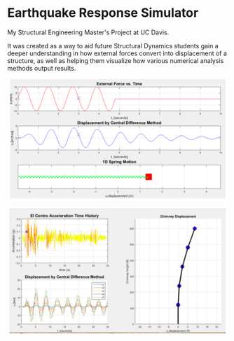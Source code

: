# Earthquake Response Simulator

My Structural Engineering Master's Project at UC Davis.

It was created as a way to aid future Structural Dynamics students gain a deeper understanding in how external forces convert into displacement of a structure, as well as helping them visualize how various numerical analysis methods output results.  

![alt text](https://github.com/kevinYCKim33/earthquake_response_simulator/blob/master/images/spring1.png)

![alt text](https://github.com/kevinYCKim33/earthquake_response_simulator/blob/master/images/chimney1.png)
